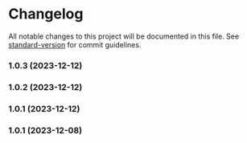 # Changelog

All notable changes to this project will be documented in this file. See [standard-version](https://github.com/conventional-changelog/standard-version) for commit guidelines.

### 1.0.3 (2023-12-12)

### 1.0.2 (2023-12-12)

### 1.0.1 (2023-12-12)

### 1.0.1 (2023-12-08)
